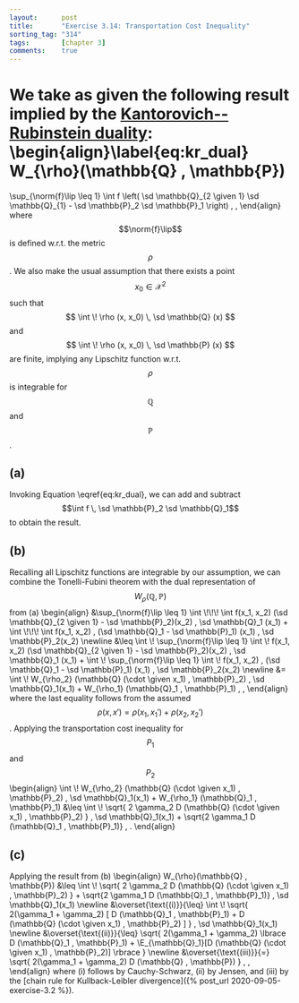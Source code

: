 ```yaml
---
layout:      post
title:       "Exercise 3.14: Transportation Cost Inequality"
sorting_tag: "314"
tags:        [chapter 3]
comments:    true
---
```


We take as given the following result implied by the
[Kantorovich--Rubinstein duality](http://n.ethz.ch/~gbasso/download/A%20Hitchhikers%20guide%20to%20Wasserstein/A%20Hitchhikers%20guide%20to%20Wasserstein.pdf):
\begin{align}\label{eq:kr_dual}
  W\_{\rho}(\mathbb{Q} , \mathbb{P})
  =
  \sup\_{\norm{f}\lip \leq 1}
    \int
      f
      \left(
        \sd \mathbb{Q}\_{2 \given 1}
        \sd \mathbb{Q}\_{1}
        -
        \sd \mathbb{P}\_2 \sd \mathbb{P}\_1
      \right)
  \, ,
\end{align}
where $$\norm{f}\lip$$ is defined w.r.t. the metric $$\rho$$. We also make the
usual assumption that there exists a point $$x_0 \in \mathcal{X}^2$$ such that
$$ \int \! \rho (x, x_0) \, \sd \mathbb{Q} (x) $$ and
$$ \int \! \rho (x, x_0) \, \sd \mathbb{P} (x) $$ are finite, implying any
Lipschitz function w.r.t. $$\rho$$ is integrable for $$\mathbb{Q}$$ and
$$\mathbb{P}$$.


## (a)

Invoking Equation \eqref{eq:kr_dual}, we can add and subtract
$$\int f \, \sd \mathbb{P}_2 \sd \mathbb{Q}_1$$ to obtain the result.

## (b)

Recalling all Lipschitz functions are integrable by our assumption,
we can combine the Tonelli-Fubini theorem  with the dual representation of
$$W_\rho (\mathbb{Q} , \mathbb{P})$$ from (a)
\begin{align}
  &\sup\_{\norm{f}\lip \leq 1}
    \int \\!\\!\\! \int
      f(x\_1, x\_2)
      (\sd \mathbb{Q}\_{2 \given 1} - \sd \mathbb{P}\_2)(x\_2)
    \, \sd \mathbb{Q}\_1 (x\_1)
    +
    \int \\!\\!\\! \int
      f(x\_1, x\_2)
      \, (\sd \mathbb{Q}\_1 - \sd \mathbb{P}\_1) (x\_1)
    \, \sd \mathbb{P}\_2(x\_2)
  \newline
  &\leq
  \int \\! \sup\_{\norm{f}\lip \leq 1} \int \\!
    f(x\_1, x\_2)
    (\sd \mathbb{Q}\_{2 \given 1} - \sd \mathbb{P}\_2)(x\_2)
  \, \sd \mathbb{Q}\_1 (x\_1)
  +
  \int \\! \sup\_{\norm{f}\lip \leq 1} \int \\!
    f(x\_1, x\_2)
    \, (\sd \mathbb{Q}\_1 - \sd \mathbb{P}\_1) (x\_1)
  \, \sd \mathbb{P}\_2(x\_2)
  \newline
  &=
  \int \\!
    W\_{\rho\_2} (\mathbb{Q} (\cdot \given x\_1) , \mathbb{P}\_2)
    \, \sd \mathbb{Q}\_1(x\_1)
  +
  W\_{\rho\_1} (\mathbb{Q}\_1 , \mathbb{P}\_1)
  \, ,
\end{align}
where the last equality follows from the assumed
$$\rho(x, x') = \rho(x_1, x_1') + \rho(x_2 , x_2')$$.
Applying the transportation cost inequality for $$P_1$$ and $$P_2$$
\begin{align}
  \int \\!
    W\_{\rho\_2} (\mathbb{Q} (\cdot \given x\_1) , \mathbb{P}\_2)
    \, \sd \mathbb{Q}\_1(x\_1)
  +
  W\_{\rho\_1} (\mathbb{Q}\_1 , \mathbb{P}\_1)
  &\leq
  \int \\!
    \sqrt{
      2 \gamma\_2 D (\mathbb{Q} (\cdot \given x\_1) , \mathbb{P}\_2)
    }
    \, \sd \mathbb{Q}\_1(x\_1)
  +
  \sqrt{2 \gamma\_1 D (\mathbb{Q}\_1 , \mathbb{P}\_1)}
  \, .
\end{align}


## (c)

Applying the result from (b)
\begin{align}
  W\_{\rho}(\mathbb{Q} , \mathbb{P})
  &\leq
  \int \\!
    \sqrt{
      2 \gamma\_2 D (\mathbb{Q} (\cdot \given x\_1) , \mathbb{P}\_2)
    }
    +
    \sqrt{2 \gamma\_1 D (\mathbb{Q}\_1 , \mathbb{P}\_1)}
    \, \sd \mathbb{Q}\_1(x\_1)
    \newline
    &\overset{\text{(i)}}{\leq}
    \int \\!
    \sqrt{
      2(\gamma\_1 + \gamma\_2)
      [
        D (\mathbb{Q}\_1 , \mathbb{P}\_1)
        +
        D (\mathbb{Q} (\cdot \given x\_1) , \mathbb{P}\_2)
      ]
    }
    \, \sd \mathbb{Q}\_1(x\_1)
    \newline
    &\overset{\text{(ii)}}{\leq}
    \sqrt{
      2(\gamma\_1 + \gamma\_2)
      \lbrace
        D (\mathbb{Q}\_1 , \mathbb{P}\_1)
        +
        \E\_{\mathbb{Q}\_1}[D (\mathbb{Q} (\cdot \given x\_1) , \mathbb{P}\_2)]
      \rbrace
    }
    \newline
    &\overset{\text{(iii)}}{=}
    \sqrt{
      2(\gamma\_1 + \gamma\_2)
      D (\mathbb{Q} , \mathbb{P})
    }
    \, ,
\end{align}
where (i) follows by Cauchy-Schwarz, (ii) by Jensen, and (iii) by the
[chain rule for Kullback-Leibler divergence]({% post_url 2020-09-05-exercise-3.2 %}).
